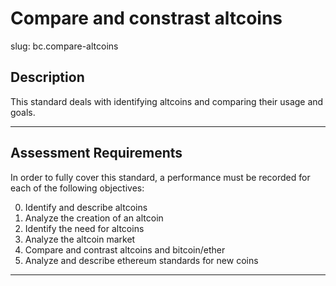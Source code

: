 # Compare and constrast altcoins

slug: bc.compare-altcoins

## Description
This standard deals with identifying altcoins and comparing their usage and goals.

---
## Assessment Requirements
In order to fully cover this standard, a performance must be recorded for each of the following objectives:

0. Identify and describe altcoins
1. Analyze the creation of an altcoin
2. Identify the need for altcoins
3. Analyze the altcoin market
4. Compare and contrast altcoins and bitcoin/ether
5. Analyze and describe ethereum standards for new coins

---
